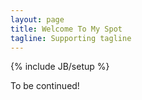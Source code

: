 ```yaml
---
layout: page
title: Welcome To My Spot
tagline: Supporting tagline
---
```

{% include JB/setup %}


To be continued!


